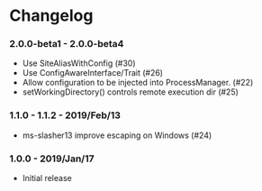 # Changelog

### 2.0.0-beta1 - 2.0.0-beta4

- Use SiteAliasWithConfig (#30)
- Use ConfigAwareInterface/Trait (#26)
- Allow configuration to be injected into ProcessManager. (#22)
- setWorkingDirectory() controls remote execution dir (#25)

### 1.1.0 - 1.1.2 - 2019/Feb/13

* ms-slasher13 improve escaping on Windows (#24)

### 1.0.0 - 2019/Jan/17

* Initial release
